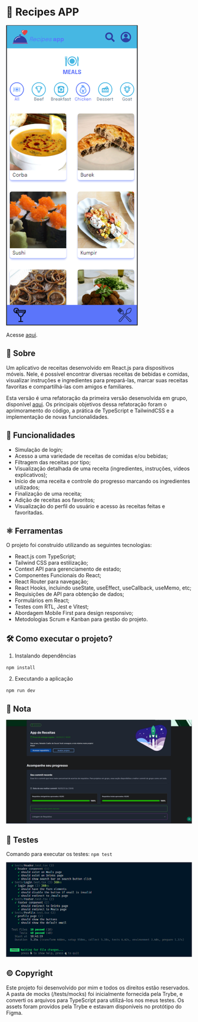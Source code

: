# 🥗 Recipes APP

![App](./app.png)

Acesse [aqui](https://www.coelhoreinaldo.dev/recipes-app/).

## 📘 Sobre

Um aplicativo de receitas desenvolvido em React.js para dispositivos móveis. Nele, é possível encontrar diversas receitas de bebidas e comidas, visualizar instruções e ingredientes para prepará-las, marcar suas receitas favoritas e compartilhá-las com amigos e familiares.

Esta versão é uma refatoração da primeira versão desenvolvida em grupo, disponível [aqui](https://github.com/coelhoreinaldo/cook-script). Os principais objetivos dessa refatoração foram o aprimoramento do código, a prática de TypeScript e TailwindCSS e a implementação de novas funcionalidades.

## 🧩 Funcionalidades

- Simulação de login;
- Acesso a uma variedade de receitas de comidas e/ou bebidas;
- Filtragem das receitas por tipo;
- Visualização detalhada de uma receita (ingredientes, instruções, vídeos explicativos);
- Início de uma receita e controle do progresso marcando os ingredientes utilizados;
- Finalização de uma receita;
- Adição de receitas aos favoritos;
- Visualização do perfil do usuário e acesso às receitas feitas e favoritadas.

## ⚛️ Ferramentas

O projeto foi construído utilizando as seguintes tecnologias:

- React.js com TypeScript;
- Tailwind CSS para estilização;
- Context API para gerenciamento de estado;
- Componentes Funcionais do React;
- React Router para navegação;
- React Hooks, incluindo useState, useEffect, useCallback, useMemo, etc;
- Requisições de API para obtenção de dados;
- Formulários em React;
- Testes com RTL, Jest e Vitest;
- Abordagem Mobile First para design responsivo;
- Metodologias Scrum e Kanban para gestão do projeto.

## 🛠️ Como executar o projeto?

1. Instalando dependências

`npm install`

2. Executando a aplicação

`npm run dev`

## 📝 Nota

![100% de aprovação no projeto](./grade.png)

## 🧪 Testes

Comando para executar os testes: `npm test`

![Cobertura de código](./coverage.png)

## ©️ Copyright

Este projeto foi desenvolvido por mim e todos os direitos estão reservados. A pasta de mocks (/tests/mocks) foi inicialmente fornecida pela Trybe, e converti os arquivos para TypeScript para utilizá-los nos meus testes. Os assets foram providos pela Trybe e estavam disponíveis no protótipo do Figma.
